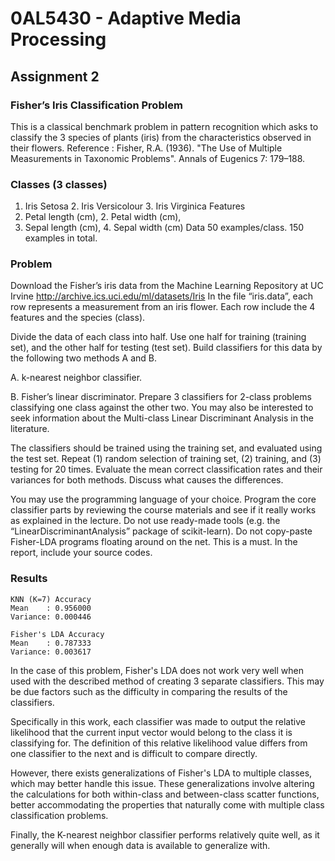 # 0AL5430 - Adaptive Media Processing

## Assignment 2
### Fisher’s Iris Classification Problem
This is a classical benchmark problem in pattern recognition which asks to classify the 3 species of plants (iris) from the characteristics observed in their flowers.
Reference : Fisher, R.A. (1936). "The Use of Multiple Measurements in Taxonomic Problems". Annals of Eugenics 7: 179–188.

### Classes (3 classes)
1. Iris Setosa 2. Iris Versicolour 3. Iris Virginica
Features
1. Petal length (cm), 2. Petal width (cm),
3. Sepal length (cm), 4. Sepal width (cm)
Data
50 examples/class. 150 examples in total.

### Problem
Download the Fisher’s iris data from the Machine Learning Repository at UC Irvine
http://archive.ics.uci.edu/ml/datasets/Iris
In the file “iris.data”, each row represents a measurement from an iris flower. Each row include the 4 features and the species (class).

Divide the data of each class into half. Use one half for training (training set), and the other half for testing (test set). Build classifiers for this data by the following two methods A and B.

A. k-nearest neighbor classifier.

B. Fisher’s linear discriminator. Prepare 3 classifiers for 2-class problems classifying one class against the other two. You may also be interested to seek information about the Multi-class Linear Discriminant Analysis in the literature.

The classifiers should be trained using the training set, and evaluated using the test set. Repeat (1) random selection of training set, (2) training, and (3) testing for 20 times. Evaluate the mean correct classification rates and their variances for both methods. Discuss what causes the differences.

You may use the programming language of your choice. Program the core classifier parts by reviewing the course materials and see if it really works as explained in the lecture. Do not use ready-made tools (e.g. the “LinearDiscriminantAnalysis” package of scikit-learn). Do not copy-paste Fisher-LDA programs floating around on the net. This is a must. In the report, include your source codes.


### Results

    KNN (K=7) Accuracy
    Mean    : 0.956000
    Variance: 0.000446

    Fisher's LDA Accuracy
    Mean    : 0.787333
    Variance: 0.003617

In the case of this problem, Fisher's LDA does not work very well when used with the described method of creating 3 separate classifiers. This may be due factors such as the difficulty in comparing the results of the classifiers.

Specifically in this work, each classifier was made to output the relative likelihood that the current input vector would belong to the class it is classifying for. The definition of this relative likelihood value differs from one classifier to the next and is difficult to compare directly.

However, there exists generalizations of Fisher's LDA to multiple classes, which may better handle this issue. These generalizations involve altering the calculations for both within-class and between-class scatter functions, better accommodating the properties that naturally come with multiple class classification problems.

Finally, the K-nearest neighbor classifier performs relatively quite well, as it generally will when enough data is available to generalize with.
